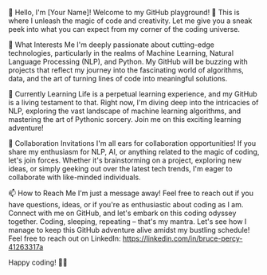 👋 Hello, I'm [Your Name]!
Welcome to my GitHub playground! 🚀 This is where I unleash the magic of code and creativity. Let me give you a sneak peek into what you can expect from my corner of the coding universe.

👀 What Interests Me
I'm deeply passionate about cutting-edge technologies, particularly in the realms of Machine Learning, Natural Language Processing (NLP), and Python. My GitHub will be buzzing with projects that reflect my journey into the fascinating world of algorithms, data, and the art of turning lines of code into meaningful solutions.

🌱 Currently Learning
Life is a perpetual learning experience, and my GitHub is a living testament to that. Right now, I'm diving deep into the intricacies of NLP, exploring the vast landscape of machine learning algorithms, and mastering the art of Pythonic sorcery. Join me on this exciting learning adventure!

💞️ Collaboration Invitations
I'm all ears for collaboration opportunities! If you share my enthusiasm for NLP, AI, or anything related to the magic of coding, let's join forces. Whether it's brainstorming on a project, exploring new ideas, or simply geeking out over the latest tech trends, I'm eager to collaborate with like-minded individuals.

📫 How to Reach Me
I'm just a message away! Feel free to reach out if you have questions, ideas, or if you're as enthusiastic about coding as I am. Connect with me on GitHub, and let's embark on this coding odyssey together. Coding, sleeping, repeating – that's my mantra. Let's see how I manage to keep this GitHub adventure alive amidst my bustling schedule!
Feel free to reach out on LinkedIn:
https://linkedin.com/in/bruce-percy-41263317a

Happy coding! 🚀✨
